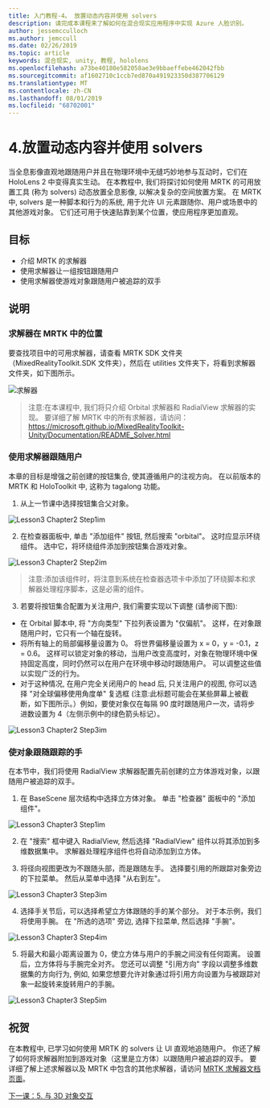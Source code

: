```yaml
---
title: 入门教程-4。 放置动态内容并使用 solvers
description: 请完成本课程来了解如何在混合现实应用程序中实现 Azure 人脸识别。
author: jessemcculloch
ms.author: jemccull
ms.date: 02/26/2019
ms.topic: article
keywords: 混合现实, unity, 教程, hololens
ms.openlocfilehash: a73be40180e582058ae3e9bbaeffebe462042fbb
ms.sourcegitcommit: af1602710c1ccb7ed870a491923350d387706129
ms.translationtype: MT
ms.contentlocale: zh-CN
ms.lasthandoff: 08/01/2019
ms.locfileid: "68702001"
---
```

# <a name="4-placing-dynamic-content-and-using-solvers"></a>4.放置动态内容并使用 solvers

当全息影像直观地跟随用户并且在物理环境中无缝巧妙地参与互动时，它们在 HoloLens 2 中变得真实生动。 在本教程中, 我们将探讨如何使用 MRTK 的可用放置工具 (称为 solvers) 动态放置全息影像, 以解决复杂的空间放置方案。 在 MRTK 中, solvers 是一种脚本和行为的系统, 用于允许 UI 元素跟随你、用户或场景中的其他游戏对象。 它们还可用于快速贴靠到某个位置，使应用程序更加直观。 

## <a name="objectives"></a>目标

* 介绍 MRTK 的求解器
* 使用求解器让一组按钮跟随用户
* 使用求解器使游戏对象跟随用户被追踪的双手

## <a name="instructions"></a>说明

### <a name="location-of-solvers-in-the-mrtk"></a>求解器在 MRTK 中的位置
 要查找项目中的可用求解器，请查看 MRTK SDK 文件夹（MixedRealityToolkit.SDK 文件夹），然后在 utilities 文件夹下，将看到求解器文件夹，如下图所示。

![求解器](images/lesson3_chapter1_step1im.PNG)

>注意:在本课程中, 我们将只介绍 Orbital 求解器和 RadialView 求解器的实现。 要详细了解 MRTK 中的所有求解器，请访问： https://microsoft.github.io/MixedRealityToolkit-Unity/Documentation/README_Solver.html

### <a name="use-a-solver-to-follow-the-user"></a>使用求解器跟随用户
本章的目标是增强之前创建的按钮集合, 使其遵循用户的注视方向。 在以前版本的 MRTK 和 HoloToolkit 中, 这称为 tagalong 功能。

1. 从上一节课中选择按钮集合父对象。

![Lesson3 Chapter2 Step1im](images/Lesson3_chapter2_step1im.PNG)

2. 在检查器面板中, 单击 "添加组件" 按钮, 然后搜索 "orbital"。 这时应显示环绕组件。 选中它，将环绕组件添加到按钮集合游戏对象。

![Lesson3 Chapter2 Step2im](images/Lesson3_Chapter2_step2im.PNG)

>注意:添加该组件时，将注意到系统在检查器选项卡中添加了环绕脚本和求解器处理程序脚本，这是必需的组件。 

3. 若要将按钮集合配置为关注用户, 我们需要实现以下调整 (请参阅下图):
- 在 Orbital 脚本中, 将 "方向类型" 下拉列表设置为 "仅偏航"。 这样，在对象跟随用户时，它只有一个轴在旋转。
- 将所有轴上的局部偏移量设置为 0。 将世界偏移量设置为 x = 0，y = -0.1，z = 0.6。 这样可以锁定对象的移动，当用户改变高度时，对象在物理环境中保持固定高度，同时仍然可以在用户在环境中移动时跟随用户。 可以调整这些值以实现广泛的行为。
- 对于这种情况, 在用户完全关闭用户的 head 后, 只关注用户的视图, 你可以选择 "对全球偏移使用角度单" 复选框 (注意:此标题可能会在某些屏幕上被截断，如下图所示。）例如，要使对象仅在每隔 90 度时跟随用户一次，请将步进数设置为 4（左侧示例中的绿色箭头标记）。 

![Lesson3 Chapter2 Step3im](images/Lesson3_chapter2_step3im.PNG)

### <a name="enabling-objects-to-follow-tracked-hands"></a>使对象跟随跟踪的手

在本节中，我们将使用 RadialView 求解器配置先前创建的立方体游戏对象，以跟随用户被追踪的双手。

1. 在 BaseScene 层次结构中选择立方体对象。 单击 "检查器" 面板中的 "添加组件"。 

![Lesson3 Chapter3 Step1im](images/Lesson3_Chapter3_step1im.PNG)

2. 在 "搜索" 框中键入 RadialView, 然后选择 "RadialView" 组件以将其添加到多维数据集中。 求解器处理程序组件也将自动添加到立方体。

3. 将径向视图更改为不跟随头部，而是跟随左手。 选择要引用的所跟踪对象旁边的下拉菜单。 然后从菜单中选择 "从右到左"。

![Lesson3 Chapter3 Step3im](images/Lesson3_chapter3_step3im.PNG)

4. 选择手关节后，可以选择希望立方体跟随的手的某个部分。 对于本示例，我们将使用手腕。 在 "所选的选项" 旁边, 选择下拉菜单, 然后选择 "手腕"。 

![Lesson3 Chapter3 Step4im](images/Lesson3_chapter3_step4im.PNG)

5. 将最大和最小距离设置为 0，使立方体与用户的手腕之间没有任何距离。 设置后，立方体将与手腕完全对齐。 您还可以调整 "引用方向" 字段以调整多维数据集的方向行为, 例如, 如果您想要允许对象通过将引用方向设置为与被跟踪对象一起旋转来旋转用户的手腕。

![Lesson3 Chapter3 Step5im](images/Lesson3_chapter3_step5im.PNG)

## <a name="congratulations"></a>祝贺
在本教程中, 已学习如何使用 MRTK 的 solvers 让 UI 直观地追随用户。 你还了解了如何将求解器附加到游戏对象（这里是立方体）以跟随用户被追踪的双手。 要详细了解上述求解器以及 MRTK 中包含的其他求解器，请访问 [MRTK 求解器文档页面](https://microsoft.github.io/MixedRealityToolkit-Unity/Documentation/README_Solver.html)。

[下一课：5.  与 3D 对象交互](mrlearning-base-ch4.md)

